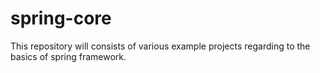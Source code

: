 # spring-core

This repository will consists of various example projects regarding to the basics of spring framework. 
